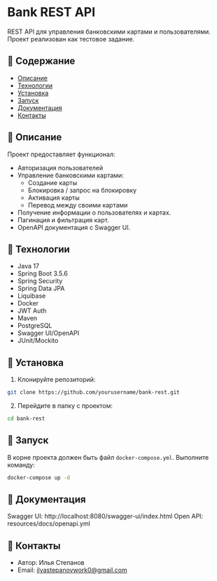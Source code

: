 
# Bank REST API

REST API для управления банковскими картами и пользователями. Проект реализован как тестовое задание.

## 🔹 Содержание

- [Описание](#описание)
- [Технологии](#технологии)
- [Установка](#установка)
- [Запуск](#запуск)
- [Документация](#документация)
- [Контакты](#контакты)


## 🔹 Описание

Проект предоставляет функционал:

- Авторизация пользователей
- Управление банковскими картами:
  - Создание карты
  - Блокировка / запрос на блокировку
  - Активация карты
  - Перевод между своими картами
- Получение информации о пользователях и картах.
- Пагинация и фильтрация карт.
- OpenAPI документация с Swagger UI.


## 🔹 Технологии

- Java 17
- Spring Boot 3.5.6
- Spring Security
- Spring Data JPA
- Liquibase
- Docker
- JWT Auth
- Maven
- PostgreSQL
- Swagger UI/OpenAPI
- JUnit/Mockito


## 🔹 Установка

1. Клонируйте репозиторий:

```bash
git clone https://github.com/yourusername/bank-rest.git
```

2. Перейдите в папку с проектом:
 ```bash
cd bank-rest
```


## 🔹 Запуск

В корне проекта должен быть файл `docker-compose.yml`. Выполните команду:

```bash
docker-compose up -d
```

## 🔹 Документация

Swagger UI: http://localhost:8080/swagger-ui/index.html
Open API: resources/docs/openapi.yml

## 🔹 Контакты

-   Автор: Илья Степанов
-   Email: ilyastepanovwork0@gmail.com
